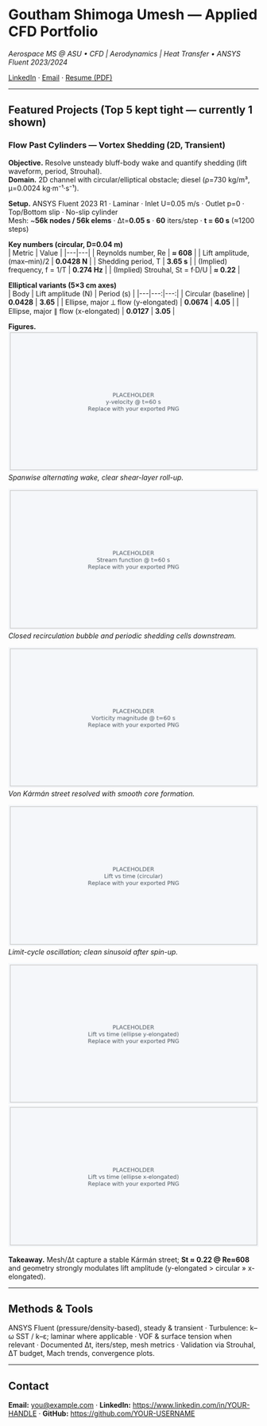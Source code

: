 # Goutham Shimoga Umesh — Applied CFD Portfolio
_Aerospace MS @ ASU • CFD | Aerodynamics | Heat Transfer • ANSYS Fluent 2023/2024_

[LinkedIn](www.linkedin.com/in/goutham07) · [Email](gouthamshimogaumesh@gmail.com) · [Resume (PDF)](./Goutham_Shimoga_Umesh_Resume.pdf)

---

## Featured Projects (Top 5 kept tight — currently 1 shown)

### Flow Past Cylinders — Vortex Shedding (2D, Transient)

**Objective.** Resolve unsteady bluff-body wake and quantify shedding (lift waveform, period, Strouhal).  
**Domain.** 2D channel with circular/elliptical obstacle; diesel (ρ=730 kg/m³, μ=0.0024 kg·m⁻¹·s⁻¹).

**Setup.** ANSYS Fluent 2023 R1 · Laminar · Inlet U=0.05 m/s · Outlet p=0 · Top/Bottom slip · No-slip cylinder  
Mesh: ~**56k nodes / 56k elems** · Δt=**0.05 s** · **60** iters/step · **t = 60 s** (≈1200 steps)

**Key numbers (circular, D=0.04 m)**  
| Metric | Value |
|---|---|
| Reynolds number, Re | **≈ 608** |
| Lift amplitude, (max–min)/2 | **0.0428 N** |
| Shedding period, T | **3.65 s** |
| (Implied) frequency, f = 1/T | **0.274 Hz** |
| (Implied) Strouhal, St = f·D/U | **≈ 0.22** |

**Elliptical variants (5×3 cm axes)**  
| Body | Lift amplitude (N) | Period (s) |
|---|---:|---:|
| Circular (baseline) | **0.0428** | **3.65** |
| Ellipse, major ⟂ flow (y-elongated) | **0.0674** | **4.05** |
| Ellipse, major ∥ flow (x-elongated) | **0.0127** | **3.05** |

**Figures.**  
![y-velocity, t=60 s](images/01_y_velocity_60s.png)  
*Spanwise alternating wake, clear shear-layer roll-up.*

![Stream function, t=60 s](images/02_streamfunction_60s.png)  
*Closed recirculation bubble and periodic shedding cells downstream.*

![Vorticity magnitude, t=60 s](images/03_vorticity_60s.png)  
*Von Kármán street resolved with smooth core formation.*

![Lift vs time (circular)](images/04_lift_time_circular.png)  
*Limit-cycle oscillation; clean sinusoid after spin-up.*

![Lift vs time (ellipse y-elongated)](images/05_lift_time_ellipse_y.png)  
![Lift vs time (ellipse x-elongated)](images/06_lift_time_ellipse_x.png)

**Takeaway.** Mesh/Δt capture a stable Kármán street; **St ≈ 0.22 @ Re≈608** and geometry strongly modulates lift amplitude (y-elongated > circular » x-elongated).

---

## Methods & Tools
ANSYS Fluent (pressure/density-based), steady & transient · Turbulence: k–ω SST / k–ε; laminar where applicable · VOF & surface tension when relevant · Documented Δt, iters/step, mesh metrics · Validation via Strouhal, ΔT budget, Mach trends, convergence plots.

---

## Contact
**Email:** you@example.com · **LinkedIn:** https://www.linkedin.com/in/YOUR-HANDLE · **GitHub:** https://github.com/YOUR-USERNAME
